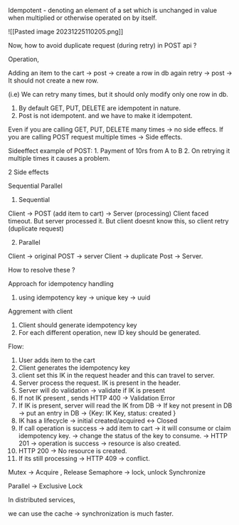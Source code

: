 
Idempotent - denoting an element of a set which is unchanged in value when multiplied or otherwise operated on by itself. 

![[Pasted image 20231225110205.png]]

Now, how to avoid duplicate request (during retry) in POST api ?

Operation, 

Adding an item to the cart -> post -> create a row in db
again retry -> post -> It should not create a new row. 

(i.e) We can retry many times, but it should only modify only one row in db. 


1. By default GET, PUT, DELETE are idempotent in nature. 
2. Post is not idempotent. and we have to make it idempotent. 

Even if you are calling GET, PUT, DELETE many times -> no side effecs. 
If you are calling POST request multiple times -> Side effects. 

Sideeffect example of POST: 
	1. Payment of 10rs from A to B
	2. On retrying it multiple times it causes a problem.


2 Side effects

Sequential
Parallel


1. Sequential

Client -> POST (add item to cart) -> Server (processing)
Client faced timeout. 
But server processed it.
But client doesnt know this, so client retry (duplicate request)


2. Parallel

Client -> original POST -> server
Client -> duplicate Post -> Server. 


How to resolve these ?


Approach for idempotency handling 

1. using idempotency key -> unique key -> uuid

Aggrement with client
1. Client should generate idempotency key
2. For each different operation, new ID key should be generated.

Flow:

1. User adds item to the cart
2. Client generates the idempotency key 
3. client set this IK in the request header and this can travel to server.
4. Server process the request. IK is present in the header.
5. Server will do validation -> validate if IK is present
6. If not IK present , sends HTTP 400 -> Validation Error
7. If IK is present, server will read the IK from DB -> If key not present in DB -> put an entry in DB -> {Key: IK Key, status: created }
8. IK has a lifecycle -> initial created/acquired <-> Closed
9. If call operation is success -> add item to cart -> it will consume or claim idempotency key. -> change the status of the key to consume. -> HTTP 201 -> operation is success -> resource is also created.
10. HTTP 200 -> No resource is created.
11. If its still processing -> HTTP 409 -> conflict.


Mutex -> Acquire , Release
Semaphore -> lock, unlock
Synchronize


Parallel -> Exclusive Lock


In distributed services, 

we can use the cache -> synchronization is much faster. 
